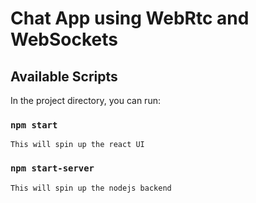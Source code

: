 # Chat App using WebRtc and WebSockets

## Available Scripts

In the project directory, you can run:

### `npm start`
    This will spin up the react UI

### `npm start-server`
    This will spin up the nodejs backend